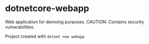 # dotnetcore-webapp

Web application for demoing purposes. CAUTION: Contains security vulnerabilities.

Project created with `dotnet new webapp`                

